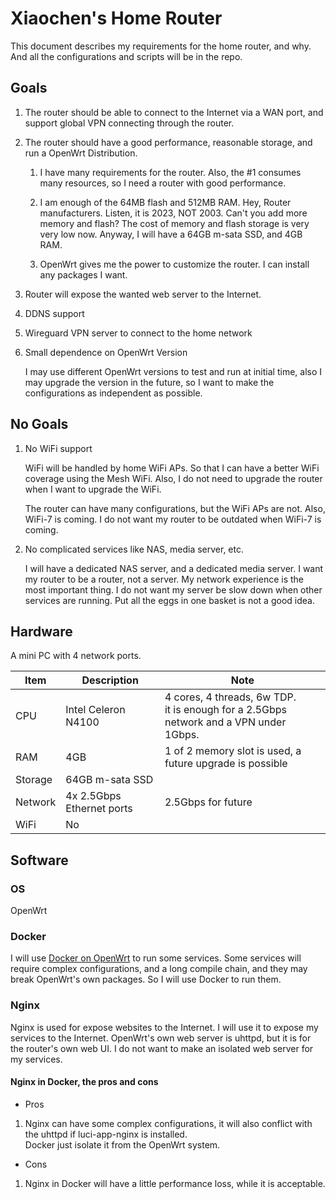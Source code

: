 # Xiaochen's Home Router

This document describes my requirements for the home router, and why. And all the configurations and scripts will be in the repo.

## Goals
1. The router should be able to connect to the Internet via a WAN port, and support global VPN connecting through the router.

1. The router should have a good performance, reasonable storage, and run a OpenWrt Distribution.

    1. I have many requirements for the router. Also, the #1 consumes many resources, so I need a router with good performance.
      
    1. I am enough of the 64MB flash and 512MB RAM. Hey, Router manufacturers. Listen, it is 2023, NOT 2003. Can't you add more memory and flash? The cost of memory and flash storage is very very low now. Anyway, I will have a 64GB m-sata SSD, and 4GB RAM.

    1. OpenWrt gives me the power to customize the router. I can install any packages I want.

1. Router will expose the wanted web server to the Internet.
1. DDNS support
1. Wireguard VPN server to connect to the home network
1. Small dependence on OpenWrt Version

    I may use different OpenWrt versions to test and run at initial time, also I may upgrade the version in the future, so I want to make the configurations as independent as possible.

## No Goals
1. No WiFi support
    
    WiFi will be handled by home WiFi APs. So that I can have a better WiFi coverage using the Mesh WiFi. Also, I do not need to upgrade the router when I want to upgrade the WiFi.
    
    The router can have many configurations, but the WiFi APs are not. Also, WiFi-7 is coming. I do not want my router to be outdated when WiFi-7 is coming.

1. No complicated services like NAS, media server, etc.

    I will have a dedicated NAS server, and a dedicated media server. I want my router to be a router, not a server. My network experience is the most important thing. I do not want my server be slow down when other services are running. Put all the eggs in one basket is not a good idea.

## Hardware

A mini PC with 4 network ports.

| Item    | Description               | Note                                                                                      |
|---------|---------------------------|-------------------------------------------------------------------------------------------|
| CPU     | Intel Celeron N4100       | 4 cores, 4 threads, 6w TDP.<br> it is enough for a 2.5Gbps network and a VPN under 1Gbps. |
| RAM     | 4GB                       | 1 of 2 memory slot is used, a future upgrade is possible                                  |
| Storage | 64GB m-sata SSD           |                                                                                           |
| Network | 4x 2.5Gbps Ethernet ports | 2.5Gbps for future                                                                        |
| WiFi    | No                        |                                                                                           |

## Software

### OS
OpenWrt

### Docker
I will use [Docker on OpenWrt](https://openwrt.org/docs/guide-user/virtualization/docker_host) to run some services. Some services will require complex configurations, and a long compile chain, and they may break OpenWrt's own packages. So I will use Docker to run them.

### Nginx
Nginx is used for expose websites to the Internet. I will use it to expose my services to the Internet. OpenWrt's own web server is uhttpd, but it is for the router's own web UI. I do not want to make an isolated web server for my services.

#### Nginx in Docker, the pros and cons
- Pros
1. Nginx can have some complex configurations, it will also conflict with the uhttpd if luci-app-nginx is installed.  
Docker just isolate it from the OpenWrt system.
- Cons
1. Nginx in Docker will have a little performance loss, while it is acceptable.



